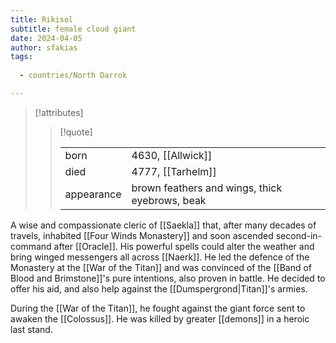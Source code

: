 ```yaml
---
title: Rikisol
subtitle: female cloud giant
date: 2024-04-05
author: sfakias
tags:
  
  - countries/North Darrok

---
```

> [!attributes]
> 
> > [!quote]
> >
> > | | |
> > | --- | --- |
> > | born | 4630, [[Allwick]] |
> > | died | 4777, [[Tarhelm]] |
> > | appearance | brown feathers and wings, thick eyebrows, beak |

A wise and compassionate cleric of [[Saekla]] that, after many decades of travels, inhabited [[Four Winds Monastery]] and soon ascended second-in-command after [[Oracle]]. His powerful spells could alter the weather and bring winged messengers all across [[Naerk]]. He led the defence of the Monastery at the [[War of the Titan]] and was convinced of the [[Band of Blood and Brimstone]]'s pure intentions, also proven in battle. He decided to offer his aid, and also help against the [[Dumspergrond|Titan]]'s armies.

During the [[War of the Titan]], he fought against the giant force sent to awaken the [[Colossus]]. He was killed by greater [[demons]] in a heroic last stand.